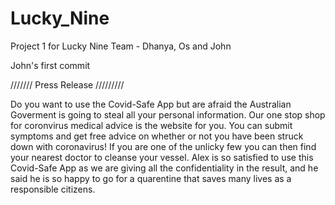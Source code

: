 # Lucky_Nine
Project 1 for Lucky Nine Team - Dhanya, Os and John

John's first commit


///////  Press Release  /////////

Do you want to use the Covid-Safe App but are afraid the Australian Goverment is going to steal all your personal information. Our one stop shop for coronvirus medical advice is the website for you. You can submit symptoms and get free advice on whether or not you have been struck down with coronavirus! If you are one of the unlicky few you can then find your nearest doctor to cleanse your vessel.
Alex is so satisfied to use this Covid-Safe App as we are giving all the confidentiality in the result, and he said he is so happy to go for a quarentine that saves many lives as a responsible citizens.
